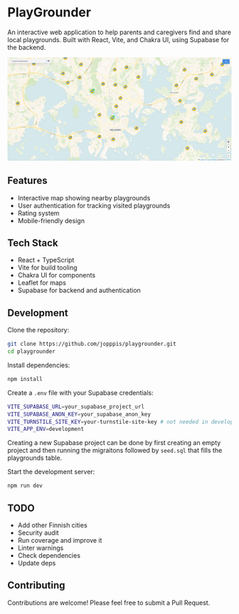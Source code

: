 # PlayGrounder

An interactive web application to help parents and caregivers find and share local playgrounds. Built with React, Vite, and Chakra UI, using Supabase for the backend.

![PlayGrounder Screenshot](./screenshot.png)


## Features

- Interactive map showing nearby playgrounds
- User authentication for tracking visited playgrounds
- Rating system
- Mobile-friendly design

## Tech Stack

- React + TypeScript
- Vite for build tooling
- Chakra UI for components
- Leaflet for maps
- Supabase for backend and authentication

## Development

Clone the repository:
```bash
git clone https://github.com/jopppis/playgrounder.git
cd playgrounder
```

Install dependencies:
```bash
npm install
```

Create a `.env` file with your Supabase credentials:
```bash
VITE_SUPABASE_URL=your_supabase_project_url
VITE_SUPABASE_ANON_KEY=your_supabase_anon_key
VITE_TURNSTILE_SITE_KEY=your-turnstile-site-key # not needed in development
VITE_APP_ENV=development
```

Creating a new Supabase project can be done by first creating an empty project and then running the migraitons followed by `seed.sql` that fills the playgrounds table.

Start the development server:
```bash
npm run dev
```

## TODO

- Add other Finnish cities
- Security audit
- Run coverage and improve it
- Linter warnings
- Check dependencies
- Update deps

## Contributing

Contributions are welcome! Please feel free to submit a Pull Request.
